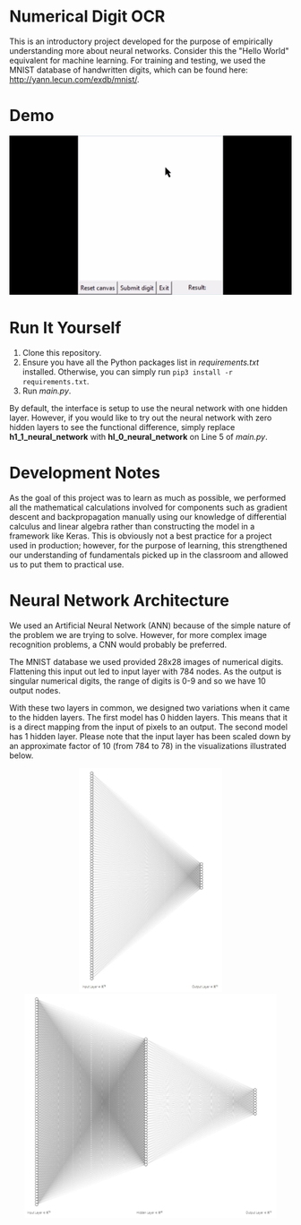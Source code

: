 # Numerical Digit OCR
This is an introductory project developed for the purpose of empirically understanding more about neural networks. Consider this the "Hello World" equivalent for machine learning. For training and testing, we used the MNIST database of handwritten digits, which can be found here: http://yann.lecun.com/exdb/mnist/.

# Demo
[![Demo CountPages alpha](visual_media/demo.gif)]()

# Run It Yourself
1. Clone this repository.
2. Ensure you have all the Python packages list in *requirements.txt* installed. Otherwise, you can simply run `pip3 install -r requirements.txt`.
3. Run *main.py*.

By default, the interface is setup to use the neural network with one hidden layer. However, if you would like to try out the neural network with zero hidden layers to see the functional difference, simply replace __h1_1_neural_network__ with __hl_0_neural_network__ on Line 5 of *main.py*.

# Development Notes
As the goal of this project was to learn as much as possible, we performed all the mathematical calculations involved for components such as gradient descent and backpropagation manually using our knowledge of differential calculus and linear algebra rather than constructing the model in a framework like Keras. This is obviously not a best practice for a project used in production; however, for the purpose of learning, this strengthened our understanding of fundamentals picked up in the classroom and allowed us to put them to practical use.

# Neural Network Architecture
We used an Artificial Neural Network (ANN) because of the simple nature of the problem we are trying to solve. However, for more complex image recognition problems, a CNN would probably be preferred.

The MNIST database we used provided 28x28 images of numerical digits. Flattening this input out led to input layer with 784 nodes. As the output is singular numerical digits, the range of digits is 0-9 and so we have 10 output nodes.

With these two layers in common, we designed two variations when it came to the hidden layers. The first model has 0 hidden layers. This means that it is a direct mapping from the input of pixels to an output. The second model has 1 hidden layer. Please note that the input layer has been scaled down by an approximate factor of 10 (from 784 to 78) in the visualizations illustrated below.

<p align="middle">
  <img src="visual_media/hl_0_nn.jpg" height="400" />
  <img src="visual_media/hl_1_nn.jpg" height="400" />
</p>
